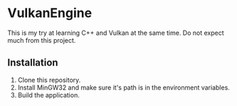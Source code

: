 # VulkanEngine

This is my try at learning C++ and Vulkan at the same time. Do not expect much from this project.

## Installation

1. Clone this repository.
2. Install MinGW32 and make sure it's path is in the environment variables.
3. Build the application.
